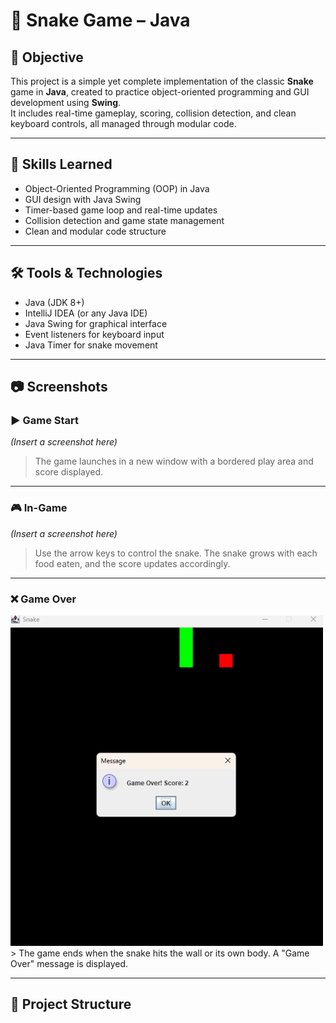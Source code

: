 # 🐍 Snake Game – Java

## 🎯 Objective

This project is a simple yet complete implementation of the classic **Snake** game in **Java**, created to practice object-oriented programming and GUI development using **Swing**.  
It includes real-time gameplay, scoring, collision detection, and clean keyboard controls, all managed through modular code.

---

## 🧠 Skills Learned

- Object-Oriented Programming (OOP) in Java  
- GUI design with Java Swing  
- Timer-based game loop and real-time updates  
- Collision detection and game state management  
- Clean and modular code structure

---

## 🛠️ Tools & Technologies

- Java (JDK 8+)  
- IntelliJ IDEA (or any Java IDE)  
- Java Swing for graphical interface  
- Event listeners for keyboard input  
- Java Timer for snake movement

---

## 📷 Screenshots

### ▶️ Game Start  
*(Insert a screenshot here)*  
> The game launches in a new window with a bordered play area and score displayed.

---

### 🎮 In-Game  
*(Insert a screenshot here)*  
> Use the arrow keys to control the snake. The snake grows with each food eaten, and the score updates accordingly.

---

### ❌ Game Over  
<img src="snake game.png" alt="Snake Game Screenshot" width="500">
> The game ends when the snake hits the wall or its own body. A "Game Over" message is displayed.

---

## 📂 Project Structure

